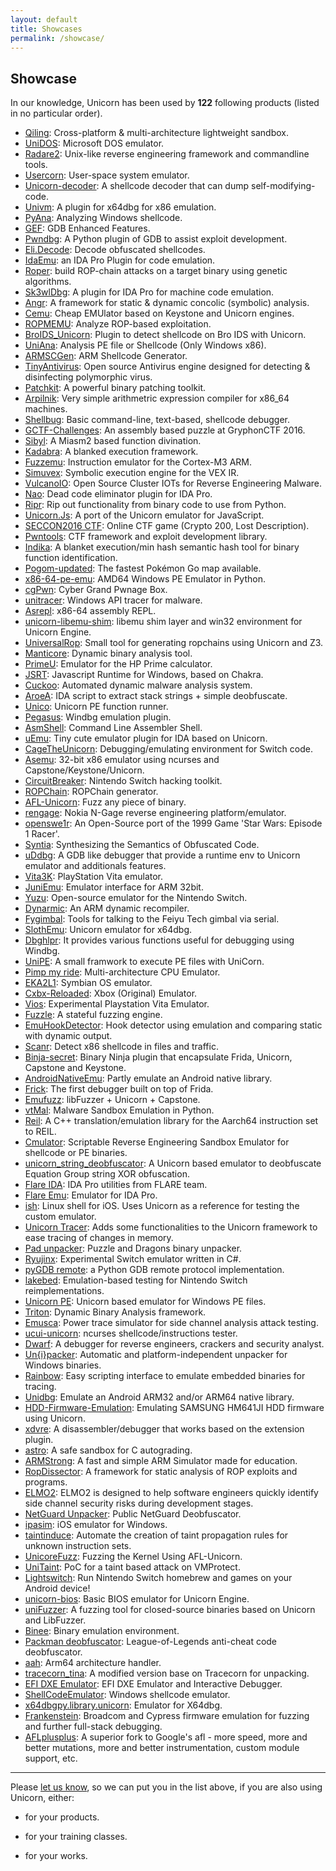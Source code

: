 ```yaml
---
layout: default
title: Showcases
permalink: /showcase/
---
```


## Showcase

In our knowledge, Unicorn has been used by **122** following products (listed in no particular order).

- [Qiling](https://qiling.io): Cross-platform & multi-architecture lightweight sandbox.
- [UniDOS](https://github.com/aquynh/unidos): Microsoft DOS emulator.
- [Radare2](https://github.com/radare/radare2): Unix-like reverse engineering framework and commandline tools.
- [Usercorn](https://github.com/lunixbochs/usercorn): User-space system emulator.
- [Unicorn-decoder](https://github.com/mothran/unicorn-decoder): A shellcode decoder that can dump self-modifying-code.
- [Univm](https://github.com/univm/univm): A plugin for x64dbg for x86 emulation.
- [PyAna](https://github.com/PyAna/PyAna): Analyzing Windows shellcode.
- [GEF](https://github.com/hugsy/gef): GDB Enhanced Features.
- [Pwndbg](https://github.com/zachriggle/pwndbg): A Python plugin of GDB to assist exploit development.
- [Eli.Decode](https://github.com/DeveloppSoft/Eli.Decode): Decode obfuscated shellcodes.
- [IdaEmu](https://github.com/36hours/idaemu): an IDA Pro Plugin for code emulation.
- [Roper](https://github.com/oblivia-simplex/roper): build ROP-chain attacks on a target binary using genetic algorithms.
- [Sk3wlDbg](https://github.com/cseagle/sk3wldbg): A plugin for IDA Pro for machine code emulation.
- [Angr](http://angr.re): A framework for static &amp; dynamic concolic (symbolic) analysis.
- [Cemu](https://github.com/hugsy/cemu): Cheap EMUlator based on Keystone and Unicorn engines.
- [ROPMEMU](https://github.com/vrtadmin/ROPMEMU): Analyze ROP-based exploitation.
- [BroIDS_Unicorn](https://github.com/Mipu94/BroIDS_Unicorn): Plugin to detect shellcode on Bro IDS with Unicorn.
- [UniAna](https://github.com/dungtv543/Dutas): Analysis PE file or Shellcode (Only Windows x86).
- [ARMSCGen](https://github.com/alexpark07/ARMSCGen): ARM Shellcode Generator.
- [TinyAntivirus](https://github.com/develbranch/TinyAntivirus): Open source Antivirus engine designed for detecting &amp; disinfecting polymorphic virus.
- [Patchkit](https://github.com/lunixbochs/patchkit): A powerful binary patching toolkit.
- [Arpilnik](https://github.com/rdbv/arpilnik): Very simple arithmetric expression compiler for x86_64 machines.
- [Shellbug](https://github.com/karttoon/shellbug): Basic command-line, text-based, shellcode debugger.
- [GCTF-Challenges](https://github.com/DISMGryphon/GCTF-Challenges/tree/master/challs/programming/forest): An assembly based puzzle at GryphonCTF 2016.
- [Sibyl](https://github.com/cea-sec/Sibyl): A Miasm2 based function divination.
- [Kadabra](https://github.com/mrphrazer/kadabra): A blanked execution framework.
- [Fuzzemu](https://github.com/cojocar/fuzzemu): Instruction emulator for the Cortex-M3 ARM.
- [Simuvex](https://github.com/angr/simuvex): Symbolic execution engine for the VEX IR.
- [VulcanoIO](http://vulcanoio.org): Open Source Cluster IOTs for Reverse Engineering Malware.
- [Nao](https://github.com/tkmru/nao): Dead code eliminator plugin for IDA Pro.
- [Ripr](https://github.com/pbiernat/ripr): Rip out functionality from binary code to use from Python.
- [Unicorn.Js](https://alexaltea.github.io/unicorn.js/): A port of the Unicorn emulator for JavaScript.
- [SECCON2016 CTF](https://github.com/SECCON/SECCON2016_online_CTF): Online CTF game (Crypto 200, Lost Description).
- [Pwntools](https://github.com/Gallopsled/pwntools): CTF framework and exploit development library.
- [Indika](https://github.com/eqv/indika): A blanket execution/min hash semantic hash tool for binary function identification.
- [Pogom-updated](https://github.com/PokeHunterProject/pogom-updated): The fastest Pokémon Go map available.
- [x86-64-pe-emu](https://github.com/asamy/x86-64-pe-emu): AMD64 Windows PE Emulator in Python.
- [cgPwn](https://github.com/0xM3R/cgPwn): Cyber Grand Pwnage Box.
- [unitracer](https://github.com/icchy/unitracer): Windows API tracer for malware.
- [Asrepl](https://github.com/enferex/asrepl): x86-64 assembly REPL.
- [unicorn-libemu-shim](https://github.com/fireeye/unicorn-libemu-shim): libemu shim layer and win32 environment for Unicorn Engine.
- [UniversalRop](https://github.com/kokjo/universalrop): Small tool for generating ropchains using Unicorn and Z3.
- [Manticore](https://github.com/trailofbits/manticore): Dynamic binary analysis tool.
- [PrimeU](https://github.com/Gigi1237/PrimeU): Emulator for the HP Prime calculator.
- [JSRT](https://github.com/tinysec/jsrt): Javascript Runtime for Windows, based on Chakra.
- [Cuckoo](https://github.com/cuckoosandbox/cuckoo): Automated dynamic malware analysis system.
- [AroeA](https://bitbucket.org/snippets/Alexander_Hanel/AroeA): IDA script to extract stack strings + simple deobfuscate.
- [Unico](https://github.com/inaz2/Unico): Unicorn PE function runner.
- [Pegasus](https://github.com/0a777h/pegasus): Windbg emulation plugin.
- [AsmShell](https://github.com/poppycompass/asmshell): Command Line Assembler Shell.
- [uEmu](https://github.com/alexhude/uEmu): Tiny cute emulator plugin for IDA based on Unicorn.
- [CageTheUnicorn](https://github.com/reswitched/CageTheUnicorn): Debugging/emulating environment for Switch code.
- [Asemu](https://github.com/Rewzilla/asemu/): 32-bit x86 emulator using ncurses and Capstone/Keystone/Unicorn.
- [CircuitBreaker](https://github.com/misson20000/CircuitBreaker): Nintendo Switch hacking toolkit.
- [ROPChain](https://github.com/kriw/ropchain): ROPChain generator.
- [AFL-Unicorn](https://github.com/njv299/afl-unicorn): Fuzz any piece of binary.
- [rengage](https://github.com/JaCzekanski/rengage): Nokia N-Gage reverse engineering platform/emulator.
- [openswe1r](https://github.com/OpenSWE1R/openswe1r): An Open-Source port of the 1999 Game 'Star Wars: Episode 1 Racer'.
- [Syntia](https://github.com/rub-sysSec/syntia): Synthesizing the Semantics of Obfuscated Code.
- [uDdbg](https://github.com/iGio90/uDdbg): A GDB like debugger that provide a runtime env to Unicorn emulator and additionals features.
- [Vita3K](https://github.com/Vita3K/Vita3K): PlayStation Vita emulator.
- [JuniEmu](https://github.com/arkup/juniEmu): Emulator interface for ARM 32bit.
- [Yuzu](https://yuzu-emu.org): Open-source emulator for the Nintendo Switch.
- [Dynarmic](https://github.com/MerryMage/dynarmic): An ARM dynamic recompiler.
- [Fygimbal](https://github.com/scanlime/fygimbal): Tools for talking to the Feiyu Tech gimbal via serial.
- [SlothEmu](https://github.com/blaquee/SlothEmu): Unicorn emulator for x64dbg.
- [Dbghlpr](https://github.com/0a777h/dbghlpr): It provides various functions useful for debugging using Windbg.
- [UniPE](https://github.com/pgarba/UniPE): A small framwork to execute PE files with UniCorn.
- [Pimp my ride](https://github.com/smuniz/pimp_my_ride): Multi-architecture CPU Emulator.
- [EKA2L1](https://github.com/bentokun/EKA2L1): Symbian OS emulator.
- [Cxbx-Reloaded](https://github.com/Cxbx-Reloaded/Cxbx-Reloaded): Xbox (Original) Emulator.
- [Vios](https://github.com/JagerDesu/vios): Experimental Playstation Vita Emulator.
- [Fuzzle](https://github.com/JeffJerseyCow/fuzzle): A stateful fuzzing engine.
- [EmuHookDetector](https://github.com/David-Reguera-Garcia-Dreg/emuhookdetector): Hook detector using emulation and comparing static with dynamic output.
- [Scanr](https://github.com/1Project/Scanr): Detect x86 shellcode in files and traffic.
- [Binja-secret](https://github.com/iGio90/binja-secret): Binary Ninja plugin that encapsulate Frida, Unicorn, Capstone and Keystone.
- [AndroidNativeEmu](https://github.com/AeonLucid/AndroidNativeEmu): Partly emulate an Android native library.
- [Frick](http://secret.re/frick): The first debugger built on top of Frida.
- [Emufuzz](https://github.com/guidovranken/emufuzz): libFuzzer + Unicorn + Capstone.
- [vtMal](https://github.com/aaaddress1/vtMal): Malware Sandbox Emulation in Python.
- [Reil](https://github.com/google/reil): A C++ translation/emulation library for the Aarch64 instruction set to REIL.
- [Cmulator](https://github.com/Coldzer0/Cmulator): Scriptable Reverse Engineering Sandbox Emulator for shellcode or PE binaries.
- [unicorn_string_deobfuscator](https://github.com/gdbinit/unicorn_string_deobfuscator): A Unicorn based emulator to deobfuscate Equation Group string XOR obfuscation.
- [Flare IDA](https://github.com/fireeye/flare-ida): IDA Pro utilities from FLARE team.
- [Flare Emu](https://github.com/fireeye/flare-emu): Emulator for IDA Pro.
- [ish](https://github.com/tbodt/ish): Linux shell for iOS. Uses Unicorn as a reference for testing the custom emulator.
- [Unicorn Tracer](https://github.com/SwitchMan92/unicorn_tracer): Adds some functionalities to the Unicorn framework to ease tracing of changes in memory.
- [Pad unpacker](https://github.com/slick1015/pad_unpacker): Puzzle and Dragons binary unpacker.
- [Ryujinx](https://github.com/Ryujinx/Ryujinx): Experimental Switch emulator written in C#.
- [pyGDB remote](https://github.com/SimonTheCoder/pyGDB_remote): a Python GDB remote protocol implementation.
- [lakebed](https://github.com/misson20000/lakebed): Emulation-based testing for Nintendo Switch reimplementations.
- [Unicorn PE](https://github.com/hzqst/unicorn_pe): Unicorn based emulator for Windows PE files.
- [Triton](https://triton.quarkslab.com): Dynamic Binary Analysis framework.
- [Emusca](https://github.com/jevinskie/emusca): Power trace simulator for side channel analysis attack testing.
- [ucui-unicorn](https://github.com/eahlstrom/ucui-unicorn): ncurses shellcode/instructions tester.
- [Dwarf](https://github.com/iGio90/Dwarf): A debugger for reverse engineers, crackers and security analyst.
- [Un{i}packer](https://github.com/unipacker/unipacker): Automatic and platform-independent unpacker for Windows binaries.
- [Rainbow](https://github.com/Ledger-Donjon/rainbow): Easy scripting interface to emulate embedded binaries for tracing.
- [Unidbg](https://github.com/zhkl0228/unidbg): Emulate an Android ARM32 and/or ARM64 native library.
- [HDD-Firmware-Emulation](https://github.com/bl4ckic3/HDD-Firmware-Emulation): Emulating SAMSUNG HM641JI HDD firmware using Unicorn.
- [xdvre](https://github.com/xdvre/xdvre): A disassembler/debugger that works based on the extension plugin.
- [astro](https://github.com/ausbin/astro): A safe sandbox for C autograding.
- [ARMStrong](https://github.com/linouxis9/ARMStrong): A fast and simple ARM Simulator made for education.
- [RopDissector](https://github.com/season-lab/ropdissector): A framework for static analysis of ROP exploits and programs.
- [ELMO2](https://github.com/bristol-sca/ELMO2): ELMO2 is designed to help software engineers quickly identify side channel security risks during development stages.
- [NetGuard Unpacker](https://github.com/Tanasittx/NetGuard-Unpacker-Public): Public NetGuard Deobfuscator.
- [ipasim](https://github.com/ipasimulator/ipasim): iOS emulator for Windows.
- [taintinduce](https://github.com/melynx/taintinduce): Automate the creation of taint propagation rules for unknown instruction sets.
- [UnicoreFuzz](https://github.com/fgsect/unicorefuzz): Fuzzing the Kernel Using AFL-Unicorn.
- [UniTaint](https://github.com/pgarba/UniTaint): PoC for a taint based attack on VMProtect.
- [Lightswitch](https://github.com/Cyuubi/Lightswitch): Run Nintendo Switch homebrew and games on your Android device!
- [unicorn-bios](https://github.com/macmade/unicorn-bios): Basic BIOS emulator for Unicorn Engine.
- [uniFuzzer](https://github.com/rk700/uniFuzzer): A fuzzing tool for closed-source binaries based on Unicorn and LibFuzzer.
- [Binee](https://github.com/carbonblack/binee): Binary emulation environment.
- [Packman deobfuscator](https://github.com/archercreat/packman-deobfuscator): League-of-Legends anti-cheat code deobfuscator.
- [aah](https://github.com/zydeco/aah): Arm64 architecture handler.
- [tracecorn_tina](https://github.com/seth1002/tracecorn_tina): A modified version base on Tracecorn for unpacking.
- [EFI DXE Emulator](https://github.com/gdbinit/efi_dxe_emulator): EFI DXE Emulator and Interactive Debugger.
- [ShellCodeEmulator](https://github.com/ohjeongwook/ShellCodeEmulator): Windows shellcode emulator.
- [x64dbgpy.library.unicorn](https://github.com/dovezp/x64dbgpy.library.unicorn): Emulator for X64dbg.
- [Frankenstein](https://github.com/seemoo-lab/frankenstein): Broadcom and Cypress firmware emulation for fuzzing and further full-stack debugging.
- [AFLplusplus](https://github.com/AFLplusplus/AFLplusplus): A superior fork to Google's afl - more speed, more and better mutations, more and better instrumentation, custom module support, etc.


---

Please [let us know](/contact/), so we can put you in the list above, if you are also using Unicorn, either:

- for your products.

- for your training classes.

- for your works.
